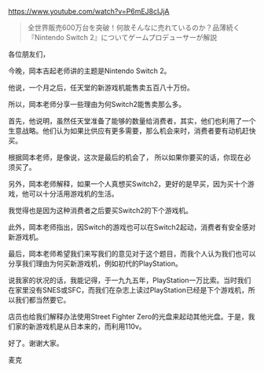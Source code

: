 https://www.youtube.com/watch?v=P6mEJ8cIJjA

> 全世界販売600万台を突破！何故そんなに売れているのか？品薄続く『Nintendo Switch 2』についてゲームプロデューサーが解説

各位朋友们，

今晚，岡本吉起老师讲的主题是Nintendo Switch 2。

他说，一个月之后，任天堂的新游戏机能售卖五百八十万份。

所以，岡本老师分享一些理由为何Switch2能售卖那么多。

首先，他说明，虽然任天堂准备了能够的数量给消费者，其实，他们也利用了一个生意战略。他们认为如果比供应有更多需要，那么机会来时，消费者要有动机赶快买。

根据岡本老师，是像说，这次是最后的机会了， 所以如果你要买的话，你现在必须买了。

另外，岡本老师解释，如果一个人真想买Switch2，更好的是早买，因为买十个游戏，他可以十分活用游戏机的生活。

我觉得也是因为这种消费者之后要买Switch2的下个游戏机。

此外，岡本老师指出，因Switch的游戏也可以在Switch2起动，消费者有安全感对新游戏机。 

最后，岡本老师希望我们来写我们的意见对于这个题目，而我个人认为我们也可以分享我们理由为何买新游戏机，例如初代的PlayStation。

说我家的状况的话，我能记得，于一九九五年，PlayStation一万比索。当时我们在家里没有SNES或SFC，而我们在杂志上读过PlayStation已经是下个游戏机，所以我们都当然要它。

店员也给我们解释办法使用Street Fighter Zero的光盘来起动其他光盘。于是，我们家的新游戏机是从日本来的，而利用110v。

好了。谢谢大家。

麦克
